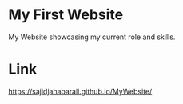 # My First Website
My Website showcasing my current role and skills.

# Link
https://sajidjahabarali.github.io/MyWebsite/
